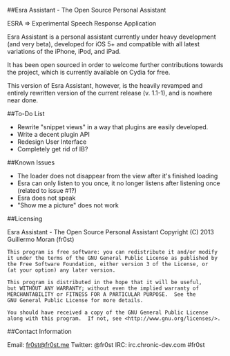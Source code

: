 ##Esra Assistant - The Open Source Personal Assistant

ESRA => Experimental Speech Response Application

Esra Assistant is a personal assistant currently under heavy development (and very beta), developed for iOS 5+ and compatible with all latest variations of the iPhone, iPod, and iPad.

It has been open sourced in order to welcome further contributions towards the project, which is currently available on Cydia for free.

This version of Esra Assistant, however, is the heavily revamped and entirely rewritten version of the current release (v. 1.1-1), and is nowhere near done.

##To-Do List

- Rewrite "snippet views" in a way that plugins are easily developed.
- Write a decent plugin API
- Redesign User Interface
- Completely get rid of IB?

##Known Issues

- The loader does not disappear from the view after it's finished loading
- Esra can only listen to you once, it no longer listens after listening once (related to   	issue #1?)
- Esra does not speak
- "Show me a picture" does not work

##Licensing

Esra Assistant - The Open Source Personal Assistant
    Copyright (C) 2013  Guillermo Moran (fr0st)

    This program is free software: you can redistribute it and/or modify
    it under the terms of the GNU General Public License as published by
    the Free Software Foundation, either version 3 of the License, or
    (at your option) any later version.

    This program is distributed in the hope that it will be useful,
    but WITHOUT ANY WARRANTY; without even the implied warranty of
    MERCHANTABILITY or FITNESS FOR A PARTICULAR PURPOSE.  See the
    GNU General Public License for more details.

    You should have received a copy of the GNU General Public License
    along with this program.  If not, see <http://www.gnu.org/licenses/>.

##Contact Information

Email: fr0st@fr0st.me
Twitter: @fr0st
IRC: irc.chronic-dev.com #fr0st